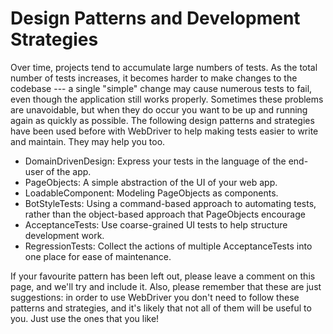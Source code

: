 # Design Patterns and Development Strategies

Over time, projects tend to accumulate large numbers of tests. As the total number of tests increases, it becomes harder to make changes to the codebase --- a single "simple" change may cause numerous tests to fail, even though the application still works properly. Sometimes these problems are unavoidable, but when they do occur you want to be up and running again as quickly as possible. The following design patterns and strategies have been used before with WebDriver to help making tests easier to write and maintain. They may help you too.

  * DomainDrivenDesign: Express your tests in the language of the end-user of the app.
  * PageObjects: A simple abstraction of the UI of your web app.
  * LoadableComponent: Modeling PageObjects as components.
  * BotStyleTests: Using a command-based approach to automating tests, rather than the object-based approach that PageObjects encourage
  * AcceptanceTests: Use coarse-grained UI tests to help structure development work.
  * RegressionTests: Collect the actions of multiple AcceptanceTests into one place for ease of maintenance.

If your favourite pattern has been left out, please leave a comment on this page, and we'll try and include it. Also, please remember that these are just suggestions: in order to use WebDriver you don't need to follow these patterns and strategies, and it's likely that not all of them will be useful to you. Just use the ones that you like!